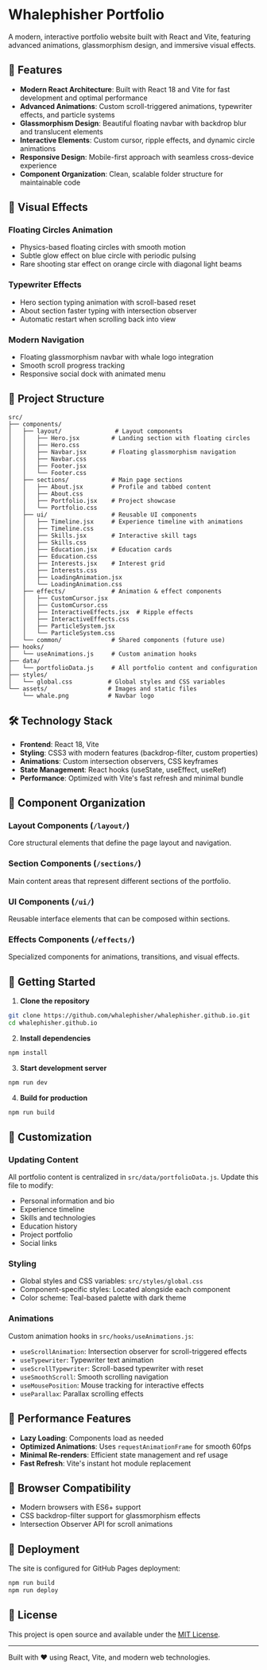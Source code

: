 # Whalephisher Portfolio

A modern, interactive portfolio website built with React and Vite, featuring advanced animations, glassmorphism design, and immersive visual effects.

## 🚀 Features

- **Modern React Architecture**: Built with React 18 and Vite for fast development and optimal performance
- **Advanced Animations**: Custom scroll-triggered animations, typewriter effects, and particle systems
- **Glassmorphism Design**: Beautiful floating navbar with backdrop blur and translucent elements
- **Interactive Elements**: Custom cursor, ripple effects, and dynamic circle animations
- **Responsive Design**: Mobile-first approach with seamless cross-device experience
- **Component Organization**: Clean, scalable folder structure for maintainable code

## 🎨 Visual Effects

### Floating Circles Animation

- Physics-based floating circles with smooth motion
- Subtle glow effect on blue circle with periodic pulsing
- Rare shooting star effect on orange circle with diagonal light beams

### Typewriter Effects

- Hero section typing animation with scroll-based reset
- About section faster typing with intersection observer
- Automatic restart when scrolling back into view

### Modern Navigation

- Floating glassmorphism navbar with whale logo integration
- Smooth scroll progress tracking
- Responsive social dock with animated menu

## 📁 Project Structure

```
src/
├── components/
│   ├── layout/               # Layout components
│   │   ├── Hero.jsx         # Landing section with floating circles
│   │   ├── Hero.css
│   │   ├── Navbar.jsx       # Floating glassmorphism navigation
│   │   ├── Navbar.css
│   │   ├── Footer.jsx
│   │   └── Footer.css
│   ├── sections/            # Main page sections
│   │   ├── About.jsx        # Profile and tabbed content
│   │   ├── About.css
│   │   ├── Portfolio.jsx    # Project showcase
│   │   └── Portfolio.css
│   ├── ui/                  # Reusable UI components
│   │   ├── Timeline.jsx     # Experience timeline with animations
│   │   ├── Timeline.css
│   │   ├── Skills.jsx       # Interactive skill tags
│   │   ├── Skills.css
│   │   ├── Education.jsx    # Education cards
│   │   ├── Education.css
│   │   ├── Interests.jsx    # Interest grid
│   │   ├── Interests.css
│   │   ├── LoadingAnimation.jsx
│   │   └── LoadingAnimation.css
│   ├── effects/             # Animation & effect components
│   │   ├── CustomCursor.jsx
│   │   ├── CustomCursor.css
│   │   ├── InteractiveEffects.jsx  # Ripple effects
│   │   ├── InteractiveEffects.css
│   │   ├── ParticleSystem.jsx
│   │   └── ParticleSystem.css
│   └── common/              # Shared components (future use)
├── hooks/
│   └── useAnimations.js     # Custom animation hooks
├── data/
│   └── portfolioData.js     # All portfolio content and configuration
├── styles/
│   └── global.css          # Global styles and CSS variables
└── assets/                 # Images and static files
    └── whale.png           # Navbar logo
```

## 🛠️ Technology Stack

- **Frontend**: React 18, Vite
- **Styling**: CSS3 with modern features (backdrop-filter, custom properties)
- **Animations**: Custom intersection observers, CSS keyframes
- **State Management**: React hooks (useState, useEffect, useRef)
- **Performance**: Optimized with Vite's fast refresh and minimal bundle

## 🎯 Component Organization

### Layout Components (`/layout/`)

Core structural elements that define the page layout and navigation.

### Section Components (`/sections/`)

Main content areas that represent different sections of the portfolio.

### UI Components (`/ui/`)

Reusable interface elements that can be composed within sections.

### Effects Components (`/effects/`)

Specialized components for animations, transitions, and visual effects.

## 🚀 Getting Started

1. **Clone the repository**

```bash
git clone https://github.com/whalephisher/whalephisher.github.io.git
cd whalephisher.github.io
```

2. **Install dependencies**

```bash
npm install
```

3. **Start development server**

```bash
npm run dev
```

4. **Build for production**

```bash
npm run build
```

## 🎨 Customization

### Updating Content

All portfolio content is centralized in `src/data/portfolioData.js`. Update this file to modify:

- Personal information and bio
- Experience timeline
- Skills and technologies
- Education history
- Project portfolio
- Social links

### Styling

- Global styles and CSS variables: `src/styles/global.css`
- Component-specific styles: Located alongside each component
- Color scheme: Teal-based palette with dark theme

### Animations

Custom animation hooks in `src/hooks/useAnimations.js`:

- `useScrollAnimation`: Intersection observer for scroll-triggered effects
- `useTypewriter`: Typewriter text animation
- `useScrollTypewriter`: Scroll-based typewriter with reset
- `useSmoothScroll`: Smooth scrolling navigation
- `useMousePosition`: Mouse tracking for interactive effects
- `useParallax`: Parallax scrolling effects

## 🌟 Performance Features

- **Lazy Loading**: Components load as needed
- **Optimized Animations**: Uses `requestAnimationFrame` for smooth 60fps
- **Minimal Re-renders**: Efficient state management and ref usage
- **Fast Refresh**: Vite's instant hot module replacement

## 📱 Browser Compatibility

- Modern browsers with ES6+ support
- CSS backdrop-filter support for glassmorphism effects
- Intersection Observer API for scroll animations

## 🚀 Deployment

The site is configured for GitHub Pages deployment:

```bash
npm run build
npm run deploy
```

## 📄 License

This project is open source and available under the [MIT License](LICENSE).

---

Built with ❤️ using React, Vite, and modern web technologies.
